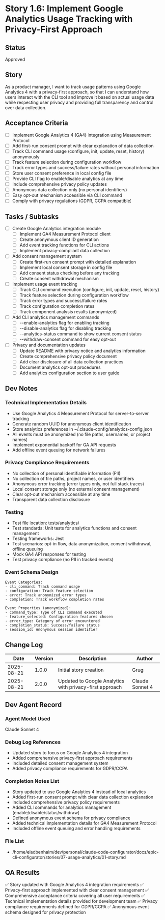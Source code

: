 # Story 1.6: Implement Google Analytics Usage Tracking with Privacy-First Approach

## Status
Approved

## Story
As a product manager, I want to track usage patterns using Google Analytics 4 with a privacy-first approach, so that I can understand how users interact with the CLI tool and improve it based on actual usage data while respecting user privacy and providing full transparency and control over data collection.

## Acceptance Criteria
- [ ] Implement Google Analytics 4 (GA4) integration using Measurement Protocol
- [ ] Add first-run consent prompt with clear explanation of data collection
- [ ] Track CLI command usage (configure, init, update, reset, history) anonymously
- [ ] Track feature selection during configuration workflow
- [ ] Track error types and success/failure rates without personal information
- [ ] Store user consent preference in local config file
- [ ] Provide CLI flag to enable/disable analytics at any time
- [ ] Include comprehensive privacy policy updates
- [ ] Anonymous data collection only (no personal identifiers)
- [ ] Easy opt-out mechanism accessible via CLI command
- [ ] Comply with privacy regulations (GDPR, CCPA compatible)

## Tasks / Subtasks
- [ ] Create Google Analytics integration module
  - [ ] Implement GA4 Measurement Protocol client
  - [ ] Create anonymous client ID generation
  - [ ] Add event tracking functions for CLI actions
  - [ ] Implement privacy-compliant data collection
- [ ] Add consent management system
  - [ ] Create first-run consent prompt with detailed explanation
  - [ ] Implement local consent storage in config file
  - [ ] Add consent status checking before any tracking
  - [ ] Create consent withdrawal mechanism
- [ ] Implement usage event tracking
  - [ ] Track CLI command execution (configure, init, update, reset, history)
  - [ ] Track feature selection during configuration workflow
  - [ ] Track error types and success/failure rates
  - [ ] Track configuration completion rates
  - [ ] Track component analysis results (anonymized)
- [ ] Add CLI analytics management commands
  - [ ] --enable-analytics flag for enabling tracking
  - [ ] --disable-analytics flag for disabling tracking
  - [ ] --analytics-status command to show current consent status
  - [ ] --withdraw-consent command for easy opt-out
- [ ] Privacy and documentation updates
  - [ ] Update README with privacy notice and analytics information
  - [ ] Create comprehensive privacy policy document
  - [ ] Add clear disclosure of all data collection practices
  - [ ] Document analytics opt-out procedures
  - [ ] Add analytics configuration section to user guide

## Dev Notes
### Technical Implementation Details
- Use Google Analytics 4 Measurement Protocol for server-to-server tracking
- Generate random UUID for anonymous client identification
- Store analytics preferences in ~/.claude-config/analytics-config.json
- All events must be anonymized (no file paths, usernames, or project names)
- Implement exponential backoff for GA API requests
- Add offline event queuing for network failures

### Privacy Compliance Requirements
- No collection of personal identifiable information (PII)
- No collection of file paths, project names, or user identifiers
- Anonymous error tracking (error types only, not full stack traces)
- Local consent storage only (no external consent management)
- Clear opt-out mechanism accessible at any time
- Transparent data collection disclosure

### Testing
- Test file location: tests/analytics/
- Test standards: Unit tests for analytics functions and consent management
- Testing frameworks: Jest
- Test scenarios: opt-in flow, data anonymization, consent withdrawal, offline queuing
- Mock GA4 API responses for testing
- Test privacy compliance (no PII in tracked events)

### Event Schema Design
```
Event Categories:
- cli_command: Track command usage
- configuration: Track feature selection
- error: Track anonymized error types
- completion: Track workflow completion rates

Event Properties (anonymized):
- command_type: Type of CLI command executed
- feature_selected: Configuration features chosen
- error_type: Category of error encountered
- completion_status: Success/failure status
- session_id: Anonymous session identifier
```

## Change Log
| Date | Version | Description | Author |
|------|---------|-------------|--------|
| 2025-08-21 | 1.0.0 | Initial story creation | Grug |
| 2025-08-21 | 2.0.0 | Updated to Google Analytics with privacy-first approach | Claude Sonnet 4 |

## Dev Agent Record
### Agent Model Used
Claude Sonnet 4

### Debug Log References
- Updated story to focus on Google Analytics 4 integration
- Added comprehensive privacy-first approach requirements
- Included detailed consent management system
- Added privacy compliance requirements for GDPR/CCPA

### Completion Notes List
- Story updated to use Google Analytics 4 instead of local analytics
- Added first-run consent prompt with clear data collection explanation
- Included comprehensive privacy policy requirements
- Added CLI commands for analytics management (enable/disable/status/withdraw)
- Defined anonymous event schema for privacy compliance
- Added technical implementation details for GA4 Measurement Protocol
- Included offline event queuing and error handling requirements

### File List
- /home/eladbenhaim/dev/personal/claude-code-configurator/docs/epic-cli-configurator/stories/07-usage-analytics/01-story.md

## QA Results
✅ Story updated with Google Analytics 4 integration requirements
✅ Privacy-first approach implemented with clear consent management
✅ Comprehensive acceptance criteria covering all user requirements
✅ Technical implementation details provided for development team
✅ Privacy compliance requirements defined for GDPR/CCPA
✅ Anonymous event schema designed for privacy protection